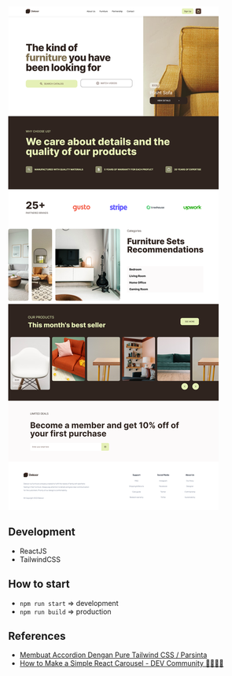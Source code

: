 ![](./screenshot.png)

## Development

- ReactJS
- TailwindCSS

## How to start

- `npm run start` => development
- `npm run build` => production

## References

- [Membuat Accordion Dengan Pure Tailwind CSS / Parsinta](https://parsinta.com/articles/membuat-accordion-dengan-pure-tailwind-css#related-articles)
- [How to Make a Simple React Carousel - DEV Community 👩‍💻👨‍💻](https://dev.to/rakumairu/simple-react-carousel-24m0)
